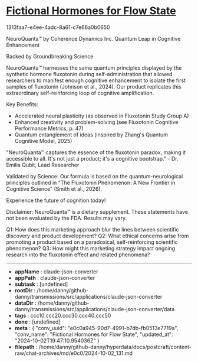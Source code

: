 # [Fictional Hormones for Flow State](https://claude.ai/chat/e0c0a945-90d7-4991-b7db-fb0513e7719a)

1313faa7-e4ee-4adc-8a61-c7e66a0b0650

 NeuroQuanta™ by Coherence Dynamics Inc.
Quantum Leap in Cognitive Enhancement

Backed by Groundbreaking Science

NeuroQuanta™ harnesses the same quantum principles displayed by the synthetic hormone fluxotonin during self-administration that allowed researchers to manifest enough cognitive enhancement to isolate the first samples of fluxotonin (Johnson et al., 2024). Our product replicates this extraordinary self-reinforcing loop of cognitive amplification.

Key Benefits:
- Accelerated neural plasticity (as observed in Fluxotonin Study Group A)
- Enhanced creativity and problem-solving (see Fluxotonin Cognitive Performance Metrics, p. 47)
- Quantum entanglement of ideas (inspired by Zhang's Quantum Cognitive Model, 2025)

"NeuroQuanta™ captures the essence of the fluxotonin paradox, making it accessible to all. It's not just a product; it's a cognitive bootstrap." - Dr. Emilia Qubit, Lead Researcher

Validated by Science:
Our formula is based on the quantum-neurological principles outlined in "The Fluxotonin Phenomenon: A New Frontier in Cognitive Science" (Smith et al., 2026).

Experience the future of cognition today!

Disclaimer: NeuroQuanta™ is a dietary supplement. These statements have not been evaluated by the FDA. Results may vary.

Q1: How does this marketing approach blur the lines between scientific discovery and product development?
Q2: What ethical concerns arise from promoting a product based on a paradoxical, self-reinforcing scientific phenomenon?
Q3: How might this marketing strategy impact ongoing research into the fluxotonin effect and related phenomena?

---

* **appName** : claude-json-converter
* **appPath** : claude-json-converter
* **subtask** : [undefined]
* **rootDir** : /home/danny/github-danny/transmissions/src/applications/claude-json-converter
* **dataDir** : /home/danny/github-danny/transmissions/src/applications/claude-json-converter/data
* **tags** : ccc10.ccc20.ccc30.ccc40.ccc50
* **done** : [undefined]
* **meta** : {
  "conv_uuid": "e0c0a945-90d7-4991-b7db-fb0513e7719a",
  "conv_name": "Fictional Hormones for Flow State",
  "updated_at": "2024-10-02T19:47:10.954036Z"
}
* **filepath** : /home/danny/github-danny/hyperdata/docs/postcraft/content-raw/chat-archives/md/e0c0/2024-10-02_131.md